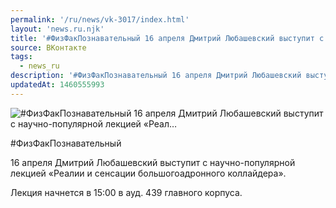 ```yaml
---
permalink: '/ru/news/vk-3017/index.html'
layout: 'news.ru.njk'
title: '#ФизФакПознавательный 16 апреля Дмитрий Любашевский выступит с научно-популярной лекцией «Реал'
source: ВКонтакте
tags:
  - news_ru
description: '#ФизФакПознавательный 16 апреля Дмитрий Любашевский выступит с научно-популярной лекцией «Реал…'
updatedAt: 1460555993
---
```

![#ФизФакПознавательный 16 апреля Дмитрий Любашевский выступит с научно-популярной лекцией «Реал…](https://sun9-17.userapi.com/impf/c630520/v630520713/2d9c9/-5EiIKMqlEU.jpg?size=1280x904&quality=96&sign=8225e76249ad958ef4b5bcea42007da1&c_uniq_tag=_rEN5W0cV760Ovr9QvpOIfWvpQtGKGkaNBywmYAvUjE&type=album)

#ФизФакПознавательный

16 апреля Дмитрий Любашевский выступит с научно-популярной лекцией «Реалии и сенсации большогоадронного коллайдера».

Лекция начнется в 15:00 в ауд. 439 главного корпуса.
